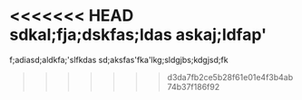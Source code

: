 <<<<<<< HEAD
sdkal;fja;dskfas;ldas
askaj;ldfap'
=======
f;adiasd;aldkfa;'slfkdas
sd;aksfas'fka'lkg;sldgjbs;kdgjsd;fk
>>>>>>> d3da7fb2ce5b28f61e01e4f3b4ab74b37f186f92

